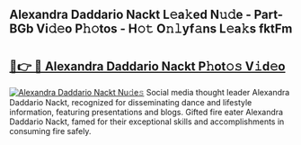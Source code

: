 ## Alexandra Daddario Nackt L𝚎a𝚔ed N𝚞𝚍e - Part-BGb Vi𝚍𝚎o P𝚑𝚘tos - H𝚘𝚝 O𝚗𝚕yf𝚊ns L𝚎a𝚔s fktFm

# <h2><a href="http://kf1fic.oniu.top/?m=Alexandra+Daddario+Nackt">🔗👉 🔴 Alexandra Daddario Nackt P𝚑ot𝚘𝚜 V𝚒d𝚎o</a></h2>

[![Alexandra Daddario Nackt Nu𝚍e𝚜](https://i.imgur.com/0qMVB7G.gif)](http://kf1fic.oniu.top/?m=Alexandra+Daddario+Nackt)
Social media thought leader Alexandra Daddario Nackt, recognized for disseminating dance and lifestyle information, featuring presentations and blogs. Gifted fire eater Alexandra Daddario Nackt, famed for their exceptional skills and accomplishments in consuming fire safely.  
